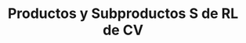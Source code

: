 ---
title: "Productos y Subproductos S de RL de CV"
url: /monterrey-bataquez/productos-y-subproductos-s-de-rl-de-cv/
shop: agraria
---